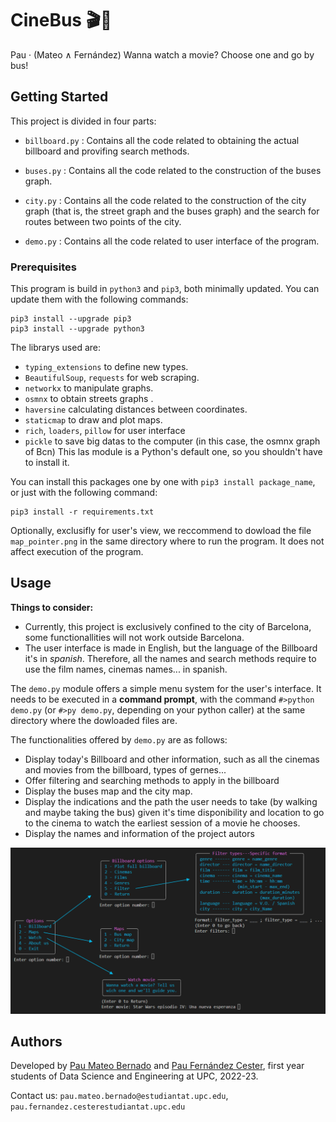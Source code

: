 # CineBus 🎬🚌
Pau · (Mateo ∧ Fernández)
Wanna watch a movie? Choose one and go by bus!

## Getting Started
This project is divided in four parts: 

* `billboard.py` : Contains all the code related to obtaining the actual billboard and provifing search methods.

* `buses.py` : Contains all the code related to the construction of the buses graph.


* `city.py` : Contains all the code related to the construction of the city graph (that is, the street graph and the buses graph) and the search for routes between two points of the city.


* `demo.py` : Contains all the code related to user interface of the program.


### Prerequisites
This program is build in `python3` and `pip3`, both minimally updated. You can update them with the following commands:
```
pip3 install --upgrade pip3
pip3 install --upgrade python3
```
The librarys used are:
* `typing_extensions` to define new types.
* `BeautifulSoup`, `requests` for web scraping.
* `networkx` to manipulate graphs.
* `osmnx` to obtain streets graphs .
* `haversine` calculating distances between coordinates.
* `staticmap` to draw and plot maps.
* `rich`, `loaders`, `pillow` for user interface
* `pickle` to save big datas to the computer (in this case, the osmnx graph of Bcn)
This las module is a Python's default one, so you shouldn't have to install it.

 
You can install this packages one by one with `pip3 install package_name`, or just with the following command:
```
pip3 install -r requirements.txt
```

Optionally, exclusifly for user's view, we reccommend to dowload the file `map_pointer.png` in the same directory where to run the program. It does not affect execution of the program.

## Usage
**Things to consider:**
- Currently, this project is exclusively confined to the city of Barcelona, some functionallities will not work outside Barcelona.
- The user interface is made in English, but the language of the Billboard it's in _spanish_. Therefore, all the names and search methods require to use the film names, cinemas names... in spanish.

The `demo.py` module offers a simple menu system for the user's interface. It needs to be executed in a __command prompt__, with the command `#>python demo.py` (or `#>py demo.py`,  depending on your python caller) at the same directory where the dowloaded files are. 

The functionalities offered by `demo.py` are as follows:
- Display today's Billboard and other information, such as all the cinemas and movies from the billboard, types of gernes...
- Offer filtering and searching methods to apply in the billboard
- Display the buses map and the city map.
- Display the indications and the path the user needs to take (by walking and maybe taking the bus) given it's time disponibility and location to go to the cinema to watch the earliest session of a movie he chooses. 
- Display the names and information of the project autors

<img src="CineBus_menu.png" > 


## Authors
Developed by [Pau Mateo Bernado](https://github.com/PauMateo) and [Pau Fernández Cester](https://github.com/PauFdz), first year students of Data Science and Engineering at UPC, 2022-23.

Contact us:  `pau.mateo.bernado@estudiantat.upc.edu`,  `pau.fernandez.cesterestudiantat.upc.edu`


